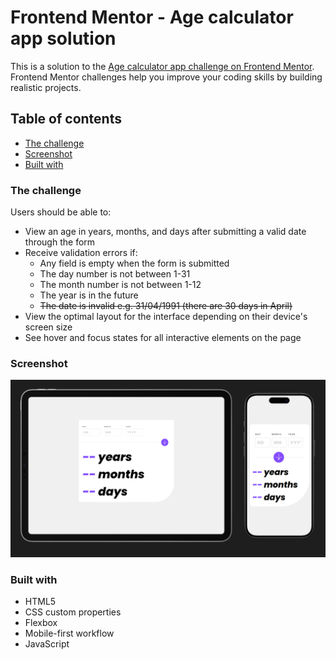 # Frontend Mentor - Age calculator app solution

This is a solution to the [Age calculator app challenge on Frontend Mentor](https://www.frontendmentor.io/challenges/age-calculator-app-dF9DFFpj-Q). Frontend Mentor challenges help you improve your coding skills by building realistic projects. 

## Table of contents

  - [The challenge](#the-challenge)
  - [Screenshot](#screenshot)
  - [Built with](#built-with)

### The challenge

Users should be able to:

- View an age in years, months, and days after submitting a valid date through the form
- Receive validation errors if:
  - Any field is empty when the form is submitted
  - The day number is not between 1-31
  - The month number is not between 1-12
  - The year is in the future
  - ~~The date is invalid e.g. 31/04/1991 (there are 30 days in April)~~
- View the optimal layout for the interface depending on their device's screen size
- See hover and focus states for all interactive elements on the page

### Screenshot

![](./screenshot.png)

### Built with

- HTML5
- CSS custom properties
- Flexbox
- Mobile-first workflow
- JavaScript